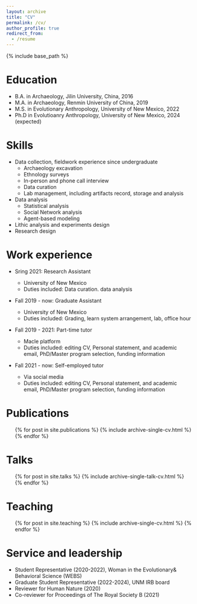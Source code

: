 ```yaml
---
layout: archive
title: "CV"
permalink: /cv/
author_profile: true
redirect_from:
  - /resume
---
```


{% include base_path %}

Education
======
* B.A. in Archaeology, Jilin University, China, 2016
* M.A. in Archaeology, Renmin University of China, 2019
* M.S. in Evolutionary Anthropology, University of New Mexico, 2022
* Ph.D in Evolutioanry Anthropology, University of New Mexico, 2024 (expected)

Skills
======
* Data collection, fieldwork experience since undergraduate
  * Archaeology excavation
  * Ethnology surveys
  * In-person and phone call interview
  * Data curation
  * Lab management, including artifacts record, storage and analysis
* Data analysis 
  * Statistical analysis
  * Social Network analysis
  * Agent-based modeling 
* Lithic analysis and experiments design
* Research design


Work experience
======
* Sring 2021: Research Assistant
  * University of New Mexico
  * Duties included: Data curation. data analysis

* Fall 2019 - now: Graduate Assistant
  * University of New Mexico
  * Duties included: Grading, learn system arrangement, lab, office hour
  
* Fall 2019 - 2021: Part-time tutor 
  * Macle platform
  * Duties included: editing CV, Personal statement, and academic email, PhD/Master program selection, funding information

 
 * Fall 2021 - now: Self-employed tutor 
   * Via social media
   * Duties included: editing CV, Personal statement, and academic email, PhD/Master program selection, funding information

  

Publications
======
  <ul>{% for post in site.publications %}
    {% include archive-single-cv.html %}
  {% endfor %}</ul>
  
Talks
======
  <ul>{% for post in site.talks %}
    {% include archive-single-talk-cv.html %}
  {% endfor %}</ul>
  
Teaching
======
  <ul>{% for post in site.teaching %}
    {% include archive-single-cv.html %}
  {% endfor %}</ul>
  
Service and leadership
======
* Student Representative (2020-2022), Woman in the Evolutionary& Behavioral Science (WEBS)
* Graduate Student Representative (2022-2024), UNM IRB board
* Reviewer for Human Nature (2020)
* Co-reviewer for Proceedings of The Royal Society B (2021)


